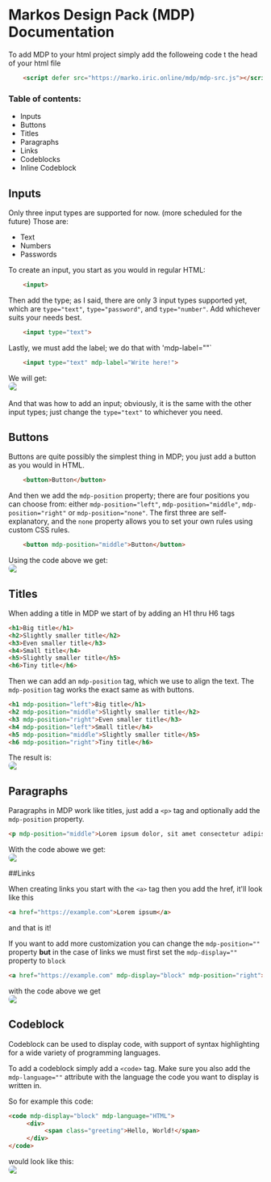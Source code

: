 # Markos Design Pack (MDP) Documentation

To add MDP to your html project simply add the followeing code t the head of your html file

```HTML
    <script defer src="https://marko.iric.online/mdp/mdp-src.js"></script>
```

### Table of contents:

- Inputs
- Buttons
- Titles
- Paragraphs
- Links
- Codeblocks
- Inline Codeblock

## Inputs

Only three input types are supported for now. (more scheduled for the future) Those are:

- Text
- Numbers
- Passwords

To create an input, you start as you would in regular HTML:

```HTML
    <input>    
```

Then add the type; as I said, there are only 3 input types supported yet, which are `type="text"`, `type="password"`, and `type="number"`. Add whichever suits your needs best.

```HTML
    <input type="text">    
```

Lastly, we must add the label; we do that with 'mdp-label=""`

```HTML
    <input type="text" mdp-label="Write here!">    
```

We will get:  
<img src="https://i.ibb.co/R30zN0F/image.png"
     style="display:block;float:none;margin-left:auto;margin-right:auto; border-radius: 16px;">  
And that was how to add an input; obviously, it is the same with the other input types; just change the `type="text"` to whichever you need.

## Buttons

Buttons are quite possibly the simplest thing in MDP; you just add a button as you would in HTML.

```HTML
    <button>Button</button>
```

And then we add the `mdp-position` property; there are four positions you can choose from: either `mdp-position="left"`, `mdp-position="middle"`, `mdp-position="right"` or `mdp-position="none"`. The first three are self-explanatory, and the `none` property allows you to set your own rules using custom CSS rules.

```HTML
    <button mdp-position="middle">Button</button>
```

Using the code above we get:  
<img src="https://i.ibb.co/Bn3BD4L/image.png"
     style="display:block;float:none;margin-left:auto;margin-right:auto; border-radius: 16px;">

## Titles

When adding a title in MDP we start of by adding an H1 thru H6 tags

```HTML
<h1>Big title</h1>
<h2>Slightly smaller title</h2>
<h3>Even smaller title</h3>
<h4>Small title</h4>
<h5>Slightly smaller title</h5>
<h6>Tiny title</h6>
```

Then we can add an `mdp-position` tag, which we use to align the text. The `mdp-position` tag works the exact same as with buttons.

```HTML
<h1 mdp-position="left">Big title</h1>
<h2 mdp-position="middle">Slightly smaller title</h2>
<h3 mdp-position="right">Even smaller title</h3>
<h4 mdp-position="left">Small title</h4>
<h5 mdp-position="middle">Slightly smaller title</h5>
<h6 mdp-position="right">Tiny title</h6>
```

The result is:
<img src="https://i.ibb.co/1LNgTD8/C-Users-marko-One-Drive-Desktop-Markos-Design-pack-index-html.png"
     style="display:block;float:none;margin-left:auto;margin-right:auto; border-radius: 16px;">

## Paragraphs

Paragraphs in MDP work like titles, just add a `<p>` tag and optionally add the `mdp-position` property.

```HTML
<p mdp-position="middle">Lorem ipsum dolor, sit amet consectetur adipisicing elit. Ipsa ab quasi numquam voluptates impedit. Saepe, quaerat? Aspernatur, laboriosam autem molestias ipsam, qui eaque numquam sequi eius expedita ea a ipsa?</p>
```

With the code abowe we get:
<img src="https://i.ibb.co/dmbtBSh/image.png"
     style="display:block;float:none;margin-left:auto;margin-right:auto; border-radius: 16px;">

##Links

When creating links you start with the `<a>` tag then you add the href, it'll look like this

```HTML
<a href="https://example.com">Lorem ipsum</a>
```

and that is it!

If you want to add more customization you can change the `mdp-position=""` property **but** in the case of links we must first set the `mdp-display=""` property to `block`

```HTML
<a href="https://example.com" mdp-display="block" mdp-position="right">Lorem ipsum</a>
```

with the code above we get
<img src="https://i.ibb.co/0J5gc0P/C-Users-marko-One-Drive-Desktop-Markos-Design-pack-index-html-1.png"
     style="display:block;float:none;margin-left:auto;margin-right:auto; border-radius: 16px;">

## Codeblock

Codeblock can be used to display code, with support of syntax highlighting for a wide variety of programming languages.

To add a codeblock simply add a `<code>` tag. Make sure you also add the `mdp-language=""` attribute with the language the code you want to display is written in.

So for example this code:

```HTML
<code mdp-display="block" mdp-language="HTML">
     <div>
          <span class="greeting">Hello, World!</span>
     </div>
</code>
```

would look like this:
<img src="https://i.ibb.co/ZdpP6Yz/C-Users-marko-One-Drive-Desktop-Markos-Design-pack-index-html-3.png"
     style="display:block;float:none;margin-left:auto;margin-right:auto; border-radius: 16px;">
